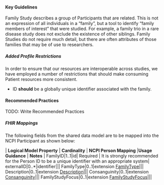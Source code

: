 #### Key Guidelines
Family Study describes a group of Participants that are related. This is not an expression of all individuals in a “family”, but a tool to identify “family members of interest” that were studied. For example, a family trio in a rare disease study does not exclude the existence of other siblings. Family Studies do not require much detail, but there are often attributes of those families that may be of use to researchers.

##### Added Profile Restrictions
In order to ensure that our resources are interoperable across studies, we have employed a number of restrictions that should make consuming Patient resources more consistent.

* ID **should** be a globally unique identifier associated with the family.


#### Recommended Practices
TODO: Write Recommended Practices

##### FHIR Mappings
The following fields from the shared data model are to be mapped into the NCPI Participant as shown below:

| **Logical Model Property** | **Cardinality** |  **NCPI Person Mapping** |**Usage Guidance** | **Notes** |
FamilyID|1..1|id| Required | It is strongly recommended for the Person ID to be a unique identifier with an appropriate system|
externalID|0..*|identifier|||
FamilyType|0..1|extension [FamilyType](StructureDefinition-family-type.html)|||
Description|0..1|extension [Description](StructureDefinition-description.html)|||
Consanguinity|0..1|extension [Consanguinity](StructureDefinition-consanguinity.html)|||
FamilyStudyFocus|0..1|extension [FamilyStudyFocus](StructureDefinition-family-study-focus.html)|||

